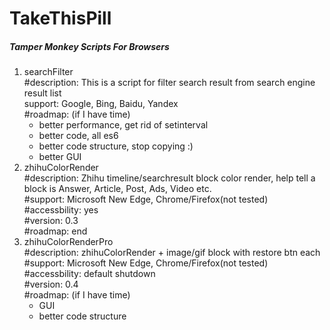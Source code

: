 TakeThisPill
============
##### Tamper Monkey Scripts For Browsers

1. searchFilter  
    #description: This is a script for filter search result from search engine result list  
    support: Google, Bing, Baidu, Yandex  
    #roadmap: (if I have time)
    + better performance, get rid of setinterval
    + better code, all es6
    + better code structure, stop copying :)
    + better GUI
2. zhihuColorRender  
    #description: Zhihu timeline/searchresult block color render, help tell a block is Answer, Article, Post, Ads, Video etc.  
    #support: Microsoft New Edge, Chrome/Firefox(not tested)  
    #accessbility: yes  
    #version: 0.3  
    #roadmap: end
3. zhihuColorRenderPro  
    #description: zhihuColorRender + image/gif block with restore btn each  
    #support: Microsoft New Edge, Chrome/Firefox(not tested)  
    #accessbility: default shutdown  
    #version: 0.4  
    #roadmap: (if I have time)
    + GUI
    + better code structure